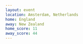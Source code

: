 ```yaml
---
layout: event
location: Amsterdam, Netherlands
home: England
away: New Zealand
home_score: 11
away_score: 44
---
```

